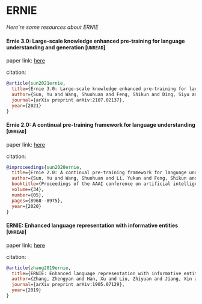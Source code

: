 # ERNIE
*Here're some resources about ERNIE*


#### Ernie 3.0: Large-scale knowledge enhanced pre-training for language understanding and generation [`UNREAD`]

paper link: [here](https://arxiv.org/pdf/2107.02137)

citation: 
```bibtex
@article{sun2021ernie,
  title={Ernie 3.0: Large-scale knowledge enhanced pre-training for language understanding and generation},
  author={Sun, Yu and Wang, Shuohuan and Feng, Shikun and Ding, Siyu and Pang, Chao and Shang, Junyuan and Liu, Jiaxiang and Chen, Xuyi and Zhao, Yanbin and Lu, Yuxiang and others},
  journal={arXiv preprint arXiv:2107.02137},
  year={2021}
}
```
    

#### Ernie 2.0: A continual pre-training framework for language understanding [`UNREAD`]

paper link: [here](https://ojs.aaai.org/index.php/AAAI/article/download/6428/6284)

citation: 
```bibtex
@inproceedings{sun2020ernie,
  title={Ernie 2.0: A continual pre-training framework for language understanding},
  author={Sun, Yu and Wang, Shuohuan and Li, Yukun and Feng, Shikun and Tian, Hao and Wu, Hua and Wang, Haifeng},
  booktitle={Proceedings of the AAAI conference on artificial intelligence},
  volume={34},
  number={05},
  pages={8968--8975},
  year={2020}
}
```
    

#### ERNIE: Enhanced language representation with informative entities [`UNREAD`]

paper link: [here](https://arxiv.org/pdf/1905.07129)

citation: 
```bibtex
@article{zhang2019ernie,
  title={ERNIE: Enhanced language representation with informative entities},
  author={Zhang, Zhengyan and Han, Xu and Liu, Zhiyuan and Jiang, Xin and Sun, Maosong and Liu, Qun},
  journal={arXiv preprint arXiv:1905.07129},
  year={2019}
}
```